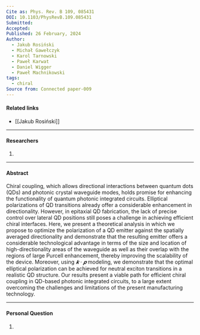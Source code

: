 ```yaml
---
Cite as: Phys. Rev. B 109, 085431
DOI: 10.1103/PhysRevB.109.085431
Submitted: 
Accepted: 
Published: 26 February, 2024
Author:
  - Jakub Rosiński
  - Michał Gawełczyk
  - Karol Tarnowski
  - Paweł Karwat
  - Daniel Wigger
  - Paweł Machnikowski
tags:
  - chiral
Source from: Connected paper-009
---
```

#### Related links
- [[Jakub Rosiński]]

---
#### Researchers
1. 
---
#### Abstract
Chiral coupling, which allows directional interactions between quantum dots (QDs) and photonic crystal waveguide modes, holds promise for enhancing the functionality of quantum photonic integrated circuits. Elliptical polarizations of QD transitions already offer a considerable enhancement in directionality. However, in epitaxial QD fabrication, the lack of precise control over lateral QD positions still poses a challenge in achieving efficient chiral interfaces. Here, we present a theoretical analysis in which we propose to optimize the polarization of a QD emitter against the spatially averaged directionality and demonstrate that the resulting emitter offers a considerable technological advantage in terms of the size and location of high-directionality areas of the waveguide as well as their overlap with the regions of large Purcell enhancement, thereby improving the scalability of the device. Moreover, using $𝒌·𝒑$ modeling, we demonstrate that the optimal elliptical polarization can be achieved for neutral exciton transitions in a realistic QD structure. Our results present a viable path for efficient chiral coupling in QD-based photonic integrated circuits, to a large extent overcoming the challenges and limitations of the present manufacturing technology.

---
#### Personal Question
1. 